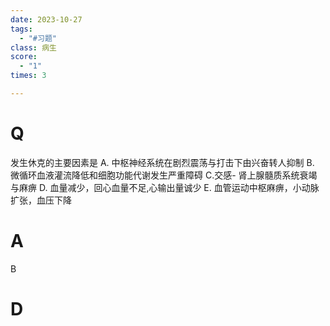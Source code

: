 ```yaml
---
date: 2023-10-27
tags:
  - "#习题"
class: 病生
score:
  - "1"
times: 3

---
```



# Q
发生休克的主要因素是
A. 中枢神经系统在剧烈震荡与打击下由兴奋转人抑制
B. 微循环血液灌流降低和细胞功能代谢发生严重障碍
C.交感- 肾上腺髓质系统衰竭与麻痹
D. 血量减少，回心血量不足,心输出量诚少
E. 血管运动中枢麻痹，小动脉扩张，血压下降


# A
B





# D
